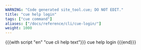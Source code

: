 ```yaml
---
WARNING: "Code generated site_tool.cue; DO NOT EDIT."
title: "cue help login"
tags: ["cue command"]
aliases: ["/docs/reference/cli/cue-login/"]
weight: 1000
---
```


{{{with script "en" "cue cli help text"}}}
cue help login
{{{end}}}
